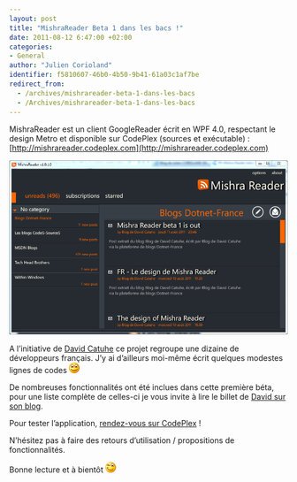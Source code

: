 ```yaml
---
layout: post
title: "MishraReader Beta 1 dans les bacs !"
date: 2011-08-12 6:47:00 +02:00
categories:
- General
author: "Julien Corioland"
identifier: f5810607-46b0-4b50-9b41-61a03c1af7be
redirect_from:
  - /archives/mishrareader-beta-1-dans-les-bacs
  - /Archives/mishrareader-beta-1-dans-les-bacs
---
```


MishraReader est un client GoogleReader écrit en WPF 4.0, respectant le design Metro et disponible sur CodePlex (sources et exécutable) : [http://mishrareader.codeplex.com](http://mishrareader.codeplex.com)

![image](/images/mishrareader-beta-1-dans-les-bacs/57b86889-01dc-4f11-a975-e00e513e5f22.jpg)

A l’initiative de [David Catuhe](http://blogs.msdn.com/b/eternalcoding) ce projet regroupe une dizaine de développeurs français. J’y ai d’ailleurs moi-même écrit quelques modestes lignes de codes ![image](/images/mishrareader-beta-1-dans-les-bacs/34fd7b4b-7c9f-4949-adc1-e6a29951827d.jpg)

De nombreuses fonctionnalités ont été inclues dans cette première béta, pour une liste complète de celles-ci je vous invite à lire le billet de [David sur son blog](http://blogs.msdn.com/b/eternalcoding/archive/2011/08/11/fr-mishra-reader-beta-1.aspx).

Pour tester l’application, [rendez-vous sur CodePlex](http://mishrareader.codeplex.com/releases/view/71161) !

N’hésitez pas à faire des retours d’utilisation / propositions de fonctionnalités.

Bonne lecture et à bientôt ![image](/images/mishrareader-beta-1-dans-les-bacs/8b74bae7-2238-46b9-8b07-4febd360fbd9.jpg)

